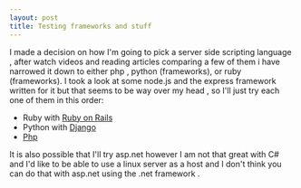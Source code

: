 ```yaml
---
layout: post
title: Testing frameworks and stuff
---
```

I made a decision on how I'm going to pick a server side scripting language , after watch videos and reading articles comparing a few of them i have narrowed it down to either php , python (frameworks), or ruby (frameworks). I took a look at some node.js and the express framework written for it but that seems to be way over my head , so I'll just try each one of them in this order:

- Ruby with [Ruby on Rails](http://rubyonrails.org/)
- Python with [Django](https://www.djangoproject.com/)
- [Php ](http://www.php.net/) 

It is also possible that I'll try asp.net however I am not that great with C# and I'd like to be able to use a linux server as a host and I don't think you can do that with asp.net using the .net framework .
